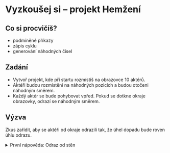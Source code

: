 # Vyzkoušej si – projekt Hemžení

## Co si procvičíš?
 - podmíněné příkazy
 - zápis cyklu
 - generování náhodných čísel

## Zadání
 - Vytvoř projekt, kde při startu rozmístíš na obrazovce 10 aktérů.
 - Aktéři budou rozmístěni na náhodných pozicích a budou otočeni náhodným směrem.
 - Každý aktér se bude pohybovat vpřed. Pokud se dotkne okraje obrazovky, odrazí se náhodným směrem.

<!--
> ## Poznámka:
>
> Veškeré názvy záměrně píšeme malými písmeny s&nbsp;mezerami a&nbsp;diakritikou. Do kódu je piš v&nbsp;souladu s&nbsp;konvencemi Javy!
-->

## Výzva
Zkus zařídit, aby se aktéři od okraje odrazili tak, že úhel dopadu bude roven úhlu odrazu.<br />
 
<details><summary>První nápověda: Odraz od stěn</summary>

 - Možná se ti bude hodit `if` a metody `getX()` a `getY()`, pomocí kterých můžeš zjistit, kterého okraje se aktér dotkl.
 
</details>
